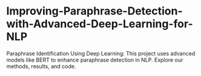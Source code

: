 # Improving-Paraphrase-Detection-with-Advanced-Deep-Learning-for-NLP
Paraphrase Identification Using Deep Learning: This project uses advanced models like BERT to enhance paraphrase detection in NLP. Explore our methods, results, and code.
